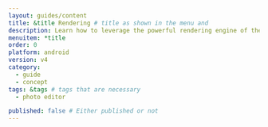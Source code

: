 ```yaml
---
layout: guides/content
title: &title Rendering # title as shown in the menu and 
description: Learn how to leverage the powerful rendering engine of the PhotoEditor SDK for Android and how to wire it with your own custom UI or no UI at all.
menuitem: *title
order: 0
platform: android
version: v4
category: 
  - guide
  - concept
tags: &tags # tags that are necessary
  - photo editor 

published: false # Either published or not 
---
```

